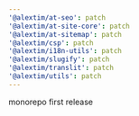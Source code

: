 ```yaml
---
'@alextim/at-seo': patch
'@alextim/at-site-core': patch
'@alextim/at-sitemap': patch
'@alextim/csp': patch
'@alextim/i18n-utils': patch
'@alextim/slugify': patch
'@alextim/translit': patch
'@alextim/utils': patch
---
```


monorepo first release
